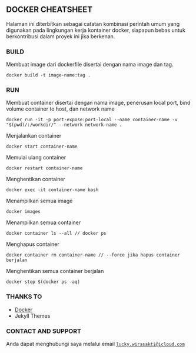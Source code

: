 ## DOCKER CHEATSHEET

Halaman ini diterbitkan sebagai catatan kombinasi perintah umum yang digunakan pada lingkungan kerja kontainer docker, siapapun bebas untuk berkontribusi dalam proyek ini jika berkenan.

### BUILD

Membuat image dari dockerfile disertai dengan nama image dan tag.

    docker build -t image-name:tag .

### RUN

Membuat container disertai dengan nama image, penerusan local port, bind volume container to host, dan network name

    docker run -it -p port-expose:port-local --name container-name -v "$(pwd)/:/workdir/" --network network-name .

Menjalankan container 

    docker start container-name
    
Memulai ulang container

    docker restart container-name
    
Menghentikan container

    docker exec -it container-name bash

Menampilkan semua image

    docker images

Menampilkan semua container

    docker container ls --all // docker ps

Menghapus container 

    docker container rm container-name // --force jika hapus container berjalan

Menghentikan semua container berjalan

    docker stop $(docker ps -aq)

### THANKS TO
- [Docker](http://docker.com/)
- Jekyll Themes


### CONTACT AND SUPPORT
Anda dapat menghubungi saya melalui email [```lucky.wirasakti@icloud.com```](mailto:lucky.wirasakti@icloud.com)
